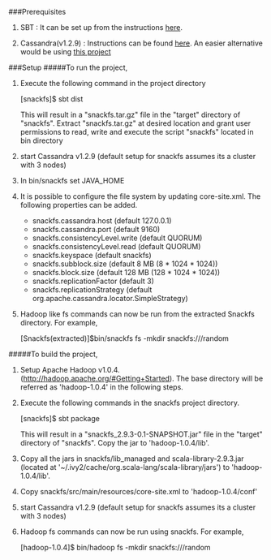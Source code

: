 ###Prerequisites

1. SBT : It can be set up from the instructions [here](http://www.scala-sbt.org/release/docs/Getting-Started/Setup.html#installing-sbt).

2. Cassandra(v1.2.9) : Instructions can be found [here](http://wiki.apache.org/cassandra/GettingStarted).
An easier alternative would be using [this project](https://github.com/pcmanus/ccm)

###Setup
#####To run the project,

1. Execute the following command in the project directory

    [snackfs]$ sbt dist

   This will result in a "snackfs.tar.gz" file in the "target" directory of "snackfs".
   Extract "snackfs.tar.gz" at desired location and grant user permissions
   to read, write and execute the script "snackfs" located in bin directory

2. start Cassandra v1.2.9 (default setup for snackfs assumes its a cluster with 3 nodes)
3. In bin/snackfs set JAVA_HOME
4. It is possible to configure the file system by updating core-site.xml.
   The following properties can be added.
   * snackfs.cassandra.host (default 127.0.0.1)
   * snackfs.cassandra.port (default 9160)
   * snackfs.consistencyLevel.write (default QUORUM)
   * snackfs.consistencyLevel.read (default QUORUM)
   * snackfs.keyspace (default snackfs)
   * snackfs.subblock.size (default 8 MB (8 * 1024 * 1024))
   * snackfs.block.size (default 128 MB (128 * 1024 * 1024))
   * snackfs.replicationFactor (default 3)
   * snackfs.replicationStrategy (default org.apache.cassandra.locator.SimpleStrategy)
5. Hadoop like fs commands can now be run from the extracted Snackfs directory. For example,

    [Snackfs(extracted)]$bin/snackfs fs -mkdir snackfs:///random


#####To build the project,

1. Setup Apache Hadoop v1.0.4.(http://hadoop.apache.org/#Getting+Started).
   The base directory will be referred as 'hadoop-1.0.4' in the following steps.
2. Execute the following commands in the snackfs project directory.

    [snackfs]$ sbt package

   This will result in a "snackfs_2.9.3-0.1-SNAPSHOT.jar" file in the "target" directory of "snackfs".
   Copy the jar to 'hadoop-1.0.4/lib'.
3. Copy all the jars in snackfs/lib_managed and scala-library-2.9.3.jar
   (located at '~/.ivy2/cache/org.scala-lang/scala-library/jars') to 'hadoop-1.0.4/lib'.
4. Copy snackfs/src/main/resources/core-site.xml to 'hadoop-1.0.4/conf'
5. start Cassandra v1.2.9 (default setup for snackfs assumes its a cluster with 3 nodes)
6. Hadoop fs commands can now be run using snackfs. For example,

    [hadoop-1.0.4]$ bin/hadoop fs -mkdir snackfs:///random


